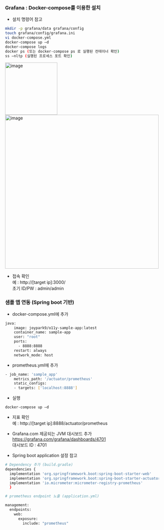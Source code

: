 ### Grafana : Docker-compose를 이용한 설치

* 설치 명령어 참고
```bash
mkdir -p grafana/data grafana/config
touch grafana/config/grafana.ini
vi docker-compose.yml
docker-compose up –d
docker-compose logs
docker ps (또는 docker-compose ps 로 실행된 컨테이너 확인)
ss –nltp (실행된 프로세스 포트 확인)
```
<img width="171" alt="image" src="https://user-images.githubusercontent.com/83269234/167578445-5d826899-f1ed-4576-8a4b-a878b4c755d6.png">

<img width="503" alt="image" src="https://user-images.githubusercontent.com/83269234/167578461-c0380eeb-68b1-4965-86ac-277eb904524c.png">

* 접속 확인 \
예 : http://[target ip]:3000/ \
초기 ID/PW : admin/admin



### 샘플 앱 연동 (Spring boot 기반)

* docker-compose.yml에 추가
```bash
java:
    image: joypark9/o11y-sample-app:latest
    container_name: sample-app
    user: "root"
    ports:
      - 8888:8888
    restart: always
    network_mode: host
```

* prometheus.yml에 추가
```bash
- job_name: 'sample_app'
    metrics_path: '/actuator/prometheus'
    static_configs:
    - targets: ['localhost:8888']
```

* 실행 
```bash
docker-compose up –d
```

* 지표 확인 \
예 : http://[target ip]:8888/actuator/prometheus 

* Grafana.com 제공되는 JVM 대시보드 추가 \
https://grafana.com/grafana/dashboards/4701 \
대시보드 ID : 4701

* Spring boot application 설정 참고
```bash
# Dependency 추가 (build.gradle)
dependencies {
  implementation 'org.springframework.boot:spring-boot-starter-web'
  implementation 'org.springframework.boot:spring-boot-starter-actuator'
  implementation 'io.micrometer:micrometer-registry-prometheus'
  }
```


```bash
# prometheus endpoint 노출 (application.yml)

management:
  endpoints:
    web:
      exposure:
        include: "prometheus"
```

